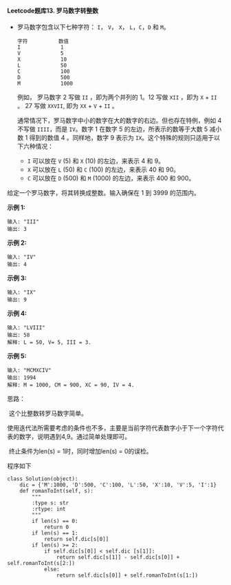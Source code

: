 #### Leetcode题库13. 罗马数字转整数

- 罗马数字包含以下七种字符： `I`， `V`， `X`， `L`，`C`，`D` 和 `M`。

  ```
  字符          数值
  I             1
  V             5
  X             10
  L             50
  C             100
  D             500
  M             1000
  ```

  例如， 罗马数字 2 写做 `II` ，即为两个并列的 1。12 写做 `XII` ，即为 `X` + `II` 。 27 写做  `XXVII`, 即为 `XX` + `V` + `II` 。

  通常情况下，罗马数字中小的数字在大的数字的右边。但也存在特例，例如 4 不写做 `IIII`，而是 `IV`。数字 1 在数字 5 的左边，所表示的数等于大数 5 减小数 1 得到的数值 4 。同样地，数字 9 表示为 `IX`。这个特殊的规则只适用于以下六种情况：

  - `I` 可以放在 `V` (5) 和 `X` (10) 的左边，来表示 4 和 9。
  - `X` 可以放在 `L` (50) 和 `C` (100) 的左边，来表示 40 和 90。 
  - `C` 可以放在 `D` (500) 和 `M` (1000) 的左边，来表示 400 和 900。

给定一个罗马数字，将其转换成整数。输入确保在 1 到 3999 的范围内。

**示例 1:**

```
输入: "III"
输出: 3
```

**示例 2:**

```
输入: "IV"
输出: 4
```

**示例 3:**

```
输入: "IX"
输出: 9
```

**示例 4:**

```
输入: "LVIII"
输出: 58
解释: L = 50, V= 5, III = 3.
```

**示例 5:**

```
输入: "MCMXCIV"
输出: 1994
解释: M = 1000, CM = 900, XC = 90, IV = 4.
```

思路：

​	这个比整数转罗马数字简单。

​	使用迭代法所需要考虑的条件也不多，主要是当前字符代表数字小于下一个字符代表的数字，说明遇到4,9。通过简单处理即可。

​	终止条件为len(s) = 1时，同时增加len(s) = 0的误检。

程序如下

```
class Solution(object):
    dic = {'M':1000, 'D':500, 'C':100, 'L':50, 'X':10, 'V':5, 'I':1}
    def romanToInt(self, s):
        """
        :type s: str
        :rtype: int
        """
        if len(s) == 0:
            return 0
        if len(s) == 1:
            return self.dic[s[0]]
        if len(s) >= 2:
            if self.dic[s[0]] < self.dic [s[1]]:
                return self.dic[s[1]] - self.dic[s[0]] + self.romanToInt(s[2:])
            else:
                return self.dic[s[0]] + self.romanToInt(s[1:])
```

